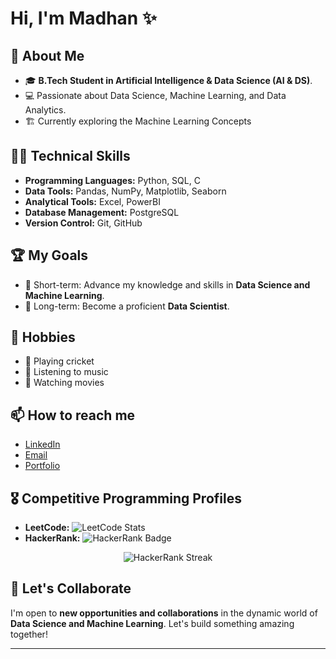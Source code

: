 # Hi, I'm Madhan ✨

## 🚀 About Me

- 🎓 **B.Tech Student in Artificial Intelligence & Data Science (AI & DS)**.
- 💻 Passionate about Data Science, Machine Learning, and Data Analytics.
- 🏗️ Currently exploring the Machine Learning Concepts

## 🧑‍💻 Technical Skills

- **Programming Languages:** Python, SQL, C
- **Data Tools:** Pandas, NumPy, Matplotlib, Seaborn
- **Analytical Tools:** Excel, PowerBI
- **Database Management:** PostgreSQL
- **Version Control:** Git, GitHub

## 🏆 My Goals

- 🚀 Short-term: Advance my knowledge and skills in **Data Science and Machine Learning**.
- 🎯 Long-term: Become a proficient **Data Scientist**.

## 🌱 Hobbies

- 🏏 Playing cricket
- 🎵 Listening to music
- 🎥 Watching movies

## 📫 How to reach me

- [LinkedIn](https://linkedin.com/in/madhan-j-a23b43270)
- [Email](mailto:madhanjdeveloper@gmail.com)
- [Portfolio](https://your-portfolio-site.com)

## 🎖️ Competitive Programming Profiles

- **LeetCode:** ![LeetCode Stats]()
- **HackerRank:** ![HackerRank Badge]()

<p align="center">
  <img src="https://streak-stats.demolab.com?user=your-hackerrank-username&theme=radical" alt="HackerRank Streak" />
</p>

## 🚀 Let's Collaborate

I'm open to **new opportunities and collaborations** in the dynamic world of **Data Science and Machine Learning**. Let's build something amazing together!

---

